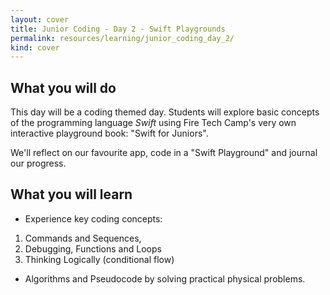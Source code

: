 ```yaml
---
layout: cover
title: Junior Coding - Day 2 - Swift Playgrounds
permalink: resources/learning/junior_coding_day_2/
kind: cover
---
```


<aside class="overview do"> 

## What you will do ##

This day will be a coding themed day. Students will explore basic concepts of the programming language *Swift* using Fire Tech Camp's very own interactive playground book: "Swift for Juniors".

We'll reflect on our favourite app, code in a "Swift Playground" and journal our progress.

</aside>

<aside class="overview learn">

## What you will learn

* Experience key coding concepts: 
1. Commands and Sequences, 
2. Debugging, Functions and Loops
3. Thinking Logically (conditional flow)

*  Algorithms and Pseudocode by solving practical physical problems.
</aside>